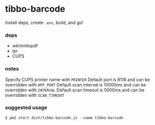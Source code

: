 # tibbo-barcode

Install deps, create `.env`, build, and go!

### deps
* wkhtmltopdf
* lpr
* CUPS

### notes
Specify CUPS printer name with `PRINTER`
Default port is 8118 and can be overridden with `APP_PORT`
Default scan interval is 10000ms and can be overridden with `INTERVAL`
Default scan timeout is 5000ms and can be overridden with `SCAN_TIMEOUT`

### suggested usage

```shell
$ pm2 start dist/tibbo-barcode.js --name tibbo-barcode
```
